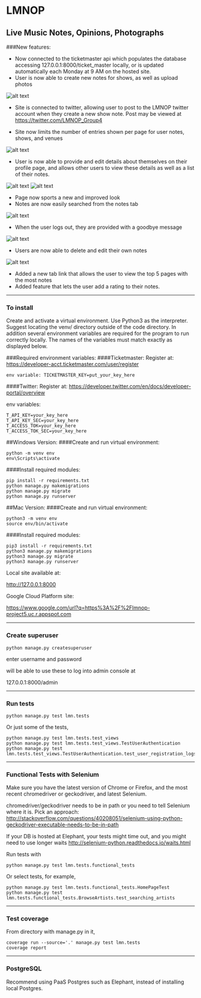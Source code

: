 # LMNOP

## Live Music Notes, Opinions, Photographs
###New features:
* Now connected to the ticketmaster api which populates the database 
accessing 127.0.0.1:8000/ticket_master locally, or is updated automatically 
each Monday at 9 AM on the hosted site.
* User is now able to create new notes for shows, as well as upload photos

![alt text](readme_images/new_note.png)
* Site is connected to twitter, allowing user to post to the LMNOP twitter account 
when they create a new show note. Post may be viewed at https://twitter.com/LMNOP_Group4

* Site now limits the number of entries shown per page for user notes, shows, and venues

![alt text](readme_images/paginate.png)
* User is now able to provide and edit details about themselves on their profile page, and 
allows other users to view these details as well as a list of their notes.

![alt text](readme_images/edit.png)
![alt text](readme_images/profile.png)
* Page now sports a new and improved look 
* Notes are now easily searched from the notes tab

![alt text](readme_images/search.png)
* When the user logs out, they are provided with a goodbye message

![alt text](readme_images/goodbye.png)
* Users are now able to delete and edit their own notes

![alt text](readme_images/del_edit.png)
* Added a new tab link that allows the user to view the top 5 pages with the most notes
* Added feature that lets the user add a rating to their notes.
***
### To install

Create and activate a virtual environment. Use Python3 
as the interpreter. Suggest locating the venv/ directory 
outside of the code directory. In addition several environment 
variables are required for the program to run correctly locally.
The names of the variables must match exactly as displayed below. 

###Required environment variables:
####Ticketmaster:
Register at: https://developer-acct.ticketmaster.com/user/register
```
env variable: TICKETMASTER_KEY=put_your_key_here
```
####Twitter:
Register at: https://developer.twitter.com/en/docs/developer-portal/overview

env variables:
```
T_API_KEY=your_key_here
T_API_KEY_SEC=your_key_here
T_ACCESS_TOK=your_key_here 
T_ACCESS_TOK_SEC=your_key_here
```
##Windows Version:
####Create and run virtual environment:
```
python -m venv env
env\Scripts\activate
```
####Install required modules:
```
pip install -r requirements.txt
python manage.py makemigrations
python manage.py migrate
python manage.py runserver
```
##Mac Version:
####Create and run virtual environment:
```
python3 -m venv env
source env/bin/activate
```
####Install required modules:

```
pip3 install -r requirements.txt
python3 manage.py makemigrations
python3 manage.py migrate
python3 manage.py runserver
```
Local site available at:

http://127.0.0.1:8000

Google Cloud Platform site:

https://www.google.com/url?q=https%3A%2F%2Flmnop-project5.uc.r.appspot.com
***
### Create superuser

`python manage.py createsuperuser`

enter username and password

will be able to use these to log into admin console at

127.0.0.1:8000/admin

***
### Run tests


```
python manage.py test lmn.tests
```

Or just some of the tests,

```
python manage.py test lmn.tests.test_views
python manage.py test lmn.tests.test_views.TestUserAuthentication
python manage.py test lmn.tests.test_views.TestUserAuthentication.test_user_registration_logs_user_in
```

***
### Functional Tests with Selenium

Make sure you have the latest version of Chrome or Firefox, and the most recent chromedriver or geckodriver, and latest Selenium.

chromedriver/geckodriver needs to be in path or you need to tell Selenium where it is. Pick an approach: http://stackoverflow.com/questions/40208051/selenium-using-python-geckodriver-executable-needs-to-be-in-path

If your DB is hosted at Elephant, your tests might time out, and you might need to use longer waits http://selenium-python.readthedocs.io/waits.html

Run tests with

```
python manage.py test lmn.tests.functional_tests
```

Or select tests, for example,
```
python manage.py test lmn.tests.functional_tests.HomePageTest
python manage.py test lmn.tests.functional_tests.BrowseArtists.test_searching_artists
```

***
### Test coverage

From directory with manage.py in it,

```
coverage run --source='.' manage.py test lmn.tests
coverage report
```

***
### PostgreSQL

Recommend using PaaS Postgres such as Elephant, instead of installing local Postgres. 
